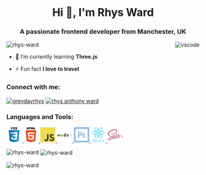 <h1 align="center">Hi 👋, I'm Rhys Ward</h1>
<h3 align="center">A passionate frontend developer from Manchester, UK</h3>
<img src="https://media2.giphy.com/media/SS8CV2rQdlYNLtBCiF/giphy.gif?cid=ecf05e47n0dlw6g73iyt4ngu1hit80etd53ofj7x0pn6npvv&rid=giphy.gif&ct=g" align="right" height="400" alt="vscode">
<p align="left"> <img src="https://komarev.com/ghpvc/?username=rhys-ward&label=Profile%20views&color=0e75b6&style=flat" alt="rhys-ward" /> </p>

- 🌱 I’m currently learning **Three.js**

- ⚡ Fun fact **I love to travel**

<h3 align="left">Connect with me:</h3>
<p align="left">
<a href="https://twitter.com/greydayrhys" target="blank"><img align="center" src="https://raw.githubusercontent.com/rahuldkjain/github-profile-readme-generator/master/src/images/icons/Social/twitter.svg" alt="greydayrhys" height="30" width="40" /></a>
<a href="https://linkedin.com/in/rhys-anthony-ward" target="blank"><img align="center" src="https://raw.githubusercontent.com/rahuldkjain/github-profile-readme-generator/master/src/images/icons/Social/linked-in-alt.svg" alt="rhys anthony ward" height="30" width="40" /></a>
</p>

<h3 align="left">Languages and Tools:</h3>
<p align="left"> <a href="https://www.w3schools.com/css/" target="_blank" rel="noreferrer"> <img src="https://raw.githubusercontent.com/devicons/devicon/master/icons/css3/css3-original-wordmark.svg" alt="css3" width="40" height="40"/> </a> <a href="https://www.w3.org/html/" target="_blank" rel="noreferrer"> <img src="https://raw.githubusercontent.com/devicons/devicon/master/icons/html5/html5-original-wordmark.svg" alt="html5" width="40" height="40"/> </a> <a href="https://developer.mozilla.org/en-US/docs/Web/JavaScript" target="_blank" rel="noreferrer"> <img src="https://raw.githubusercontent.com/devicons/devicon/master/icons/javascript/javascript-original.svg" alt="javascript" width="40" height="40"/> </a> <a href="https://nodejs.org" target="_blank" rel="noreferrer"> <img src="https://raw.githubusercontent.com/devicons/devicon/master/icons/nodejs/nodejs-original-wordmark.svg" alt="nodejs" width="40" height="40"/> </a> <a href="https://www.photoshop.com/en" target="_blank" rel="noreferrer"> <img src="https://raw.githubusercontent.com/devicons/devicon/master/icons/photoshop/photoshop-line.svg" alt="photoshop" width="40" height="40"/> </a> <a href="https://reactjs.org/" target="_blank" rel="noreferrer"> <img src="https://raw.githubusercontent.com/devicons/devicon/master/icons/react/react-original-wordmark.svg" alt="react" width="40" height="40"/> </a> <a href="https://sass-lang.com" target="_blank" rel="noreferrer"> <img src="https://raw.githubusercontent.com/devicons/devicon/master/icons/sass/sass-original.svg" alt="sass" width="40" height="40"/> </a> </p>

<p><img align="left" src="https://github-readme-stats.vercel.app/api/top-langs?username=rhys-ward&show_icons=true&locale=en&layout=compact" alt="rhys-ward" /></p>

<p>&nbsp;<img align="center" src="https://github-readme-stats.vercel.app/api?username=rhys-ward&show_icons=true&locale=en" alt="rhys-ward" /></p>

<p><img align="center" src="https://github-readme-streak-stats.herokuapp.com/?user=rhys-ward&" alt="rhys-ward" /></p>


